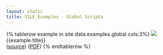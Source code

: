 ```yaml
---
layout: static
title: SILE Examples - Global Scripts
---
```


<table class="examples">
{% tablerow example in site.data.examples.global cols:3%}
    <a href="{{example.fn}}.png">
    <img src="{{example.fn}}.png">
    </a>
    <br/>
    <span class="title">{{example.title}}</span><br/>
    (<a href="{{example.source}}">source</a>) 
    (<a href="{{example.fn}}.pdf">PDF</a>)
{% endtablerow %}
</table>
